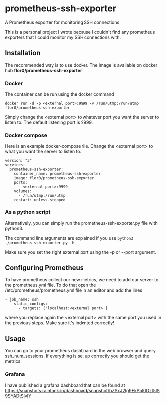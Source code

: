 # prometheus-ssh-exporter
A Prometheus exporter for monitoring SSH connections

This is a personal project I wrote because I couldn't find any prometheus exporters that I could monitor my SSH connections with.

## Installation
The recommended way is to use docker. The image is available on docker hub **flor0/prometheus-ssh-exporter**

### Docker

The container can be run using the docker command

`docker run -d -p <external port>:9999 -v /run/utmp:/run/utmp flor0/prometheus-ssh-exporter`

Simply change the \<external port\> to whatever port you want the server to listen to. The default listening port is 9999.

### Docker compose

Here is an example docker-compose file.
Change the \<external port\> to what you want the server to listen to.

```
version: "3"
services:
  prometheus-ssh-exporter:
    container_name: prometheus-ssh-exporter
    image: flor0/prometheus-ssh-exporter
    ports:
      - <external port>:9999
    volumes:
      - /run/utmp:/run/utmp
    restart: unless-stopped
```

### As a python script
Alternatively, you can simply run the prometheus-ssh-exporter.py file with python3.

The command line arguments are explained if you use `python3 ./prometheus-ssh-exporter.py -h`

Make sure you set the right external port using the -p or --port argument.

## Configuring Prometheus

To have prometheus collect our new metrics, we need to add our server to the prometheus.yml file.
To do that open the /etc/prometheus/prometheus.yml file in an editor and add the lines
```
- job_name: ssh
    static_configs:
      - targets: ['localhost:<external port>']
```
where you replace again the \<external port\> with the same port you used in the previous steps. Make sure it's indented correctly!

## Usage

You can go to your prometheus dashboard in the web browser and query ssh_num_sessions.
If everything is set up correctly you should get the metrics.

### Grafana

I have published a grafana dashboard that can be found at https://snapshots.raintank.io/dashboard/snapshot/bZSxJ2Ig9EkPbl0Ozt5lS9SYADtSlvIY


